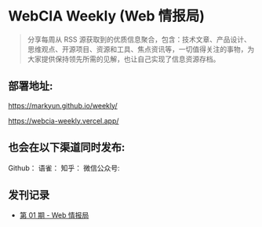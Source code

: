 # WebCIA Weekly (Web 情报局)

> 分享每周从 RSS 源获取到的优质信息聚合，包含：技术文章、产品设计、思维观点、开源项目、资源和工具、焦点资讯等，一切值得关注的事物，为大家提供保持领先所需的见解，也让自己实现了信息资源存档。

## 部署地址:

https://markyun.github.io/weekly/

https://webcia-weekly.vercel.app/

## 也会在以下渠道同时发布:

Github：
语雀：
知乎：
微信公众号:

## 发刊记录

- [第 01 期 - Web 情报局](https://markyun.github.io/weekly/posts/1-Web%E6%83%85%E6%8A%A5%E5%B1%80)
